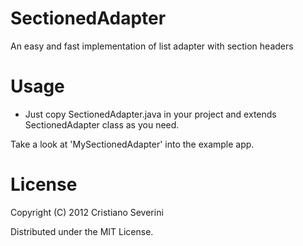 SectionedAdapter
================

An easy and fast implementation of list adapter with section headers


Usage
=====

* Just copy SectionedAdapter.java in your project and extends SectionedAdapter class as you need.

Take a look at 'MySectionedAdapter' into the example app.


License
=======

Copyright (C) 2012 Cristiano Severini

Distributed under the MIT License.
